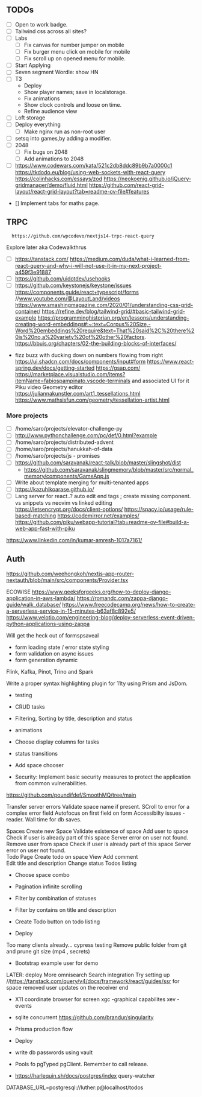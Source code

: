 ## TODOs


- [ ] Open to work badge.
- [ ] Tailwind css across all sites?
- [ ]  Labs
   - [ ] Fix canvas for number jumper on mobile 
   - [ ] Fix burger menu click on mobile for mobile
   - [ ] Fix scroll up on opened menu for mobile.
- [ ] Start Applying
- [ ] Seven segment Wordle: show HN
- [ ] T3 
    - Deploy 
    - Show player names; save in localstorage. 
    - Fix animations 
    - Show clock controls and loose on time. 
    - Refine audience view 
- [ ] Loft storage 
- [ ] Deploy everything
   - [ ] Make nginx run as non-root user
- [ ] setsq into games,by adding a modifier. 
- [ ] 2048
   - [ ] Fix bugs on 2048
   - [ ] Add animations to 2048
- [ ] https://www.codewars.com/kata/521c2db8ddc89b9b7a0000c1
https://tkdodo.eu/blog/using-web-sockets-with-react-query
https://colinhacks.com/essays/zod
https://neokoenig.github.io/jQuery-gridmanager/demo/fluid.html
https://github.com/react-grid-layout/react-grid-layout?tab=readme-ov-file#features
- []  Implement tabs for maths page. 
## TRPC 

      https://github.com/wpcodevo/nextjs14-trpc-react-query

Explore later aka Codewalkthrus 
- [ ] https://tanstack.com/
      https://medium.com/duda/what-i-learned-from-react-query-and-why-i-will-not-use-it-in-my-next-project-a459f3e91887
- [ ] https://github.com/uidotdev/usehooks
- [ ] https://github.com/keystonejs/keystone/issues
   https://components.guide/react+typescript/forms
//www.youtube.com/@LayoutLand/videos
https://www.smashingmagazine.com/2020/01/understanding-css-grid-container/
https://refine.dev/blog/tailwind-grid/#basic-tailwind-grid-example
https://programminghistorian.org/en/lessons/understanding-creating-word-embeddings#:~:text=Corpus%20Size,-Word%20embeddings%20require&text=That%20said%2C%20there%20is%20no,a%20variety%20of%20other%20factors.
https://bbuis.org/chapters/02-the-building-blocks-of-interfaces/
- fizz buzz with ducking down on numbers flowing from right
https://ui.shadcn.com/docs/components/input#form
https://www.react-spring.dev/docs/getting-started
https://gsap.com/
https://marketplace.visualstudio.com/items?itemName=fabiospampinato.vscode-terminals and associated UI for it
Piku video
Geometry editor
https://juliannakunstler.com/art1_tessellations.html
https://www.mathsisfun.com/geometry/tessellation-artist.html

### More projects

 - [ ] /home/saro/projects/elevator-challenge-py
 - [ ] http://www.pythonchallenge.com/pc/def/0.html?example
 - [ ] /home/saro/projects/distributed-advent
 - [ ] /home/saro/projects/hanukkah-of-data
 - [ ] /home/saro/projects/js - promises
 - [ ] https://github.com/saravanak/react-talk/blob/master/slingshot/dist
      - https://github.com/saravanak/slingmemory/blob/master/src/normal_memory/components/GameApp.js
 - [ ] Write about template merging for multi-tenanted apps 
 - [ ] https://kazuhikoarase.github.io/
 - [ ]  Lang server for react..?  auto edit end tags ; create missing component. vs snippets vs neovim vs linked editing
 https://letsencrypt.org/docs/client-options/
https://spacy.io/usage/rule-based-matching
https://codemirror.net/examples/
https://github.com/piku/webapp-tutorial?tab=readme-ov-file#build-a-web-app-fast-with-piku

https://www.linkedin.com/in/kumar-amresh-1017a7161/

## Auth 

https://github.com/weehongkoh/nextjs-app-router-nextauth/blob/main/src/components/Provider.tsx

ECOWISE
https://www.geeksforgeeks.org/how-to-deploy-django-application-in-aws-lambda/
https://romandc.com/zappa-django-guide/walk_database/
https://www.freecodecamp.org/news/how-to-create-a-serverless-service-in-15-minutes-b63af8c892e5/
https://www.velotio.com/engineering-blog/deploy-serverless-event-driven-python-applications-using-zappa

Will get the heck out of formspsaveal
- form loading state / error state styling 
- form validation on async issues 
- form generation dynamic 

Flink, 
Kafka, 
Pinot, 
Trino and 
Spark

Write a proper syntax highlighting plugin for 11ty using Prism and JsDom. 

- testing 
- CRUD tasks
- Filtering, Sorting by title, description and status  
- animations 

- Choose display columns for tasks
- status transitions 
- Add space chooser 
- Security: Implement basic security measures to protect the application from common vulnerabilities.

https://github.com/poundifdef/SmoothMQ/tree/main


Transfer server errors 
Validate space name if present. 
SCroll to error for a complex error field
Autofocus on first field on form 
Accessibilty issues - reader. 
Wall time for db saves.


Spaces 
   Create new Space
      Validate existence of space 
   Add user to space 
      Check if user is already part of this space 
      Server error on user not found.
   Remove user from space 
      Check if user is already part of this space 
      Server error on user not found.      
Todo Page 
   Create todo on space 
   View 
      Add comment    
      Edit title and description 
      Change status 
Todos listing 
   - Choose space combo
   - Pagination infinite scrolling 
   - Filter by combination of statuses
   - Filter by contains on title and description


- Create Todo button on todo listing 
- Deploy 

Too many clients already...
cypress testing 
Remove public folder from git and prune git size (mp4 , secrets)
- Bootstrap example user for demo 

LATER:
deploy
More omnisearch Search integration
Try setting up //https://tanstack.com/query/v4/docs/framework/react/guides/ssr for space removed user updates on the receiver end 



- X11 coordinate browser for screen 
 xgc -graphical capabilites
 xev - events
- sqlite concurrent 
https://github.com/brandur/singularity

- Prisma production flow 
- Deploy 
- write db passwords using vault
- Pools fo pgTyped pgClient.  Remember to call release.

- https://harlequin.sh/docs/postgres/index query-watcher


DATABASE_URL=postgresql://luther:p@localhost/todos